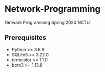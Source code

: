 # Network-Programming
Network Programming Spring 2020 NCTU

## Prerequisites
* Python >= 3.6.9
* SQLite3 >= 3.22.0
* termcolor >= 1.1.0
* boto3 >= 1.13.8